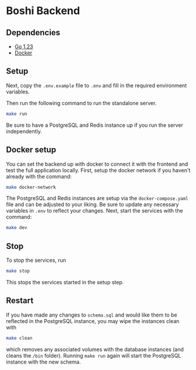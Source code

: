# Boshi Backend

## Dependencies

- [Go 1.23](https://go.dev/dl/)
- [Docker](https://docs.docker.com/compose/install/)

## Setup

Next, copy the `.env.example` file to `.env` and fill in the required environment variables.

Then run the following command to run the standalone server.

```bash
make run
```

Be sure to have a PostgreSQL and Redis instance up if you run the server independently.

## Docker setup

You can set the backend up with docker to connect it with the frontend and test the full application locally. First, setup the docker network if you haven't already with the command:

```bash
make docker-network
```

The PostgreSQL and Redis instances are setup via the `docker-compose.yaml` file and can be adjusted to your liking. Be sure to update any necessary variables in `.env` to reflect your changes. Next, start the services with the command:

```bash
make dev
```

## Stop

To stop the services, run

```bash
make stop
```

This stops the services started in the setup step.

## Restart

If you have made any changes to `schema.sql` and would like them to be reflected in the PostgreSQL instance, you may wipe the instances clean with

```bash
make clean
```

which removes any associated volumes with the database instances (and cleans the `/bin` folder). Running `make run` again will start the PostgreSQL instance with the new schema.
